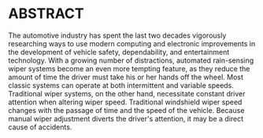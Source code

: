 # ABSTRACT
   The automotive industry has spent the last two decades vigorously researching ways to use modern computing and electronic improvements in the development of vehicle safety, dependability, and entertainment technology. With a growing number of distractions, automated rain-sensing wiper systems become an even more tempting feature, as they reduce the amount of time the driver must take his or her hands off the wheel. Most classic systems can operate at both intermittent and variable speeds. Traditional wiper systems, on the other hand, necessitate constant driver attention when altering wiper speed. Traditional windshield wiper speed changes with the passage of time and the speed of the vehicle. Because manual wiper adjustment diverts the driver's attention, it may be a direct cause of accidents.

